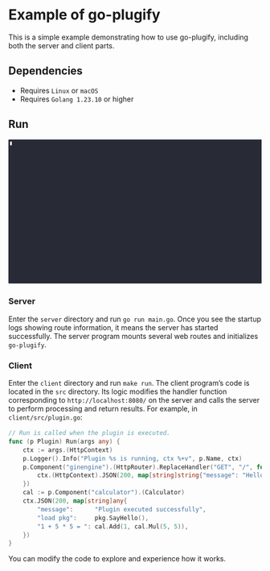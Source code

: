 # Example of go-plugify

This is a simple example demonstrating how to use go-plugify, including both the server and client parts.

## Dependencies

- Requires `Linux` or `macOS`
- Requires `Golang 1.23.10` or higher

## Run

<img alt="example" src="https://github.com/go-plugify/example/blob/main/example.gif?raw=true" width="651">

### Server

Enter the `server` directory and run `go run main.go`.
Once you see the startup logs showing route information, it means the server has started successfully.
The server program mounts several web routes and initializes `go-plugify`.

### Client

Enter the `client` directory and run `make run`.
The client program’s code is located in the `src` directory.
Its logic modifies the handler function corresponding to `http://localhost:8080/` on the server and calls the server to perform processing and return results.
For example, in `client/src/plugin.go`:


```go
// Run is called when the plugin is executed.
func (p Plugin) Run(args any) {
	ctx := args.(HttpContext)
	p.Logger().Info("Plugin %s is running, ctx %+v", p.Name, ctx)
	p.Component("ginengine").(HttpRouter).ReplaceHandler("GET", "/", func(ctx context.Context) {
		ctx.(HttpContext).JSON(200, map[string]string{"message": "Hello from plugin !!!"})
	})
	cal := p.Component("calculator").(Calculator)
	ctx.JSON(200, map[string]any{
		"message":      "Plugin executed successfully",
		"load pkg":     pkg.SayHello(),
		"1 + 5 * 5 = ": cal.Add(1, cal.Mul(5, 5)),
	})
}
```

You can modify the code to explore and experience how it works.
